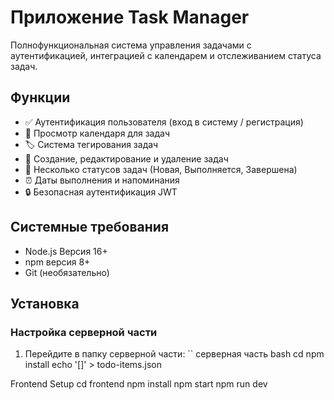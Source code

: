 # Приложение Task Manager

Полнофункциональная система управления задачами с аутентификацией, интеграцией с календарем и отслеживанием статуса задач.

## Функции

- ✅ Аутентификация пользователя (вход в систему / регистрация)
- 📅 Просмотр календаря для задач
- 🏷 Система тегирования задач
- 📝 Создание, редактирование и удаление задач
- 🔄 Несколько статусов задач (Новая, Выполняется, Завершена)
- ⏰ Даты выполнения и напоминания
- 🔒 Безопасная аутентификация JWT

## Системные требования

- Node.js Версия 16+
- npm версия 8+
- Git (необязательно)

## Установка

### Настройка серверной части

1. Перейдите в папку серверной части:
 ``
серверная часть bash cd
npm install
echo '[]' > todo-items.json

Frontend Setup
cd frontend
npm install
npm start
npm run dev
